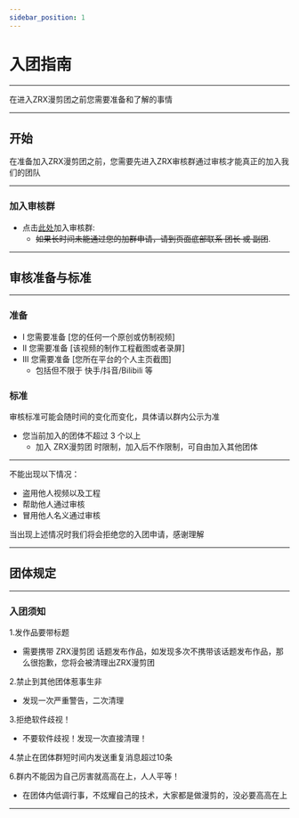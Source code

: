 ```yaml
---
sidebar_position: 1
---
```


# 入团指南

***

在进入ZRX漫剪团之前您需要准备和了解的事情

***

## 开始

在准备加入ZRX漫剪团之前，您需要先进入ZRX审核群通过审核才能真正的加入我们的团队

***

### 加入审核群

- 点击[此处](https://qm.qq.com/cgi-bin/qm/qr?k=11wyQxoAAyx6sqNBunMgDIx_FYhmW20v&authKey=4+eMdHsqHmrMRf/hs9izYvqoXO69bJzHeFjMP/LAM7jyhbkf5uar/U7Y4tKk3E8u&noverify=0&personal_qrcode_source=0)加入审核群:  
  - ~~如果长时间未能通过您的加群申请，请到页面底部联系 团长 或 副团~~.

***

## 审核准备与标准

***

### 准备

- Ⅰ 您需要准备  [您的任何一个原创或仿制视频]  
- Ⅱ 您需要准备  [该视频的制作工程截图或者录屏]  
- Ⅲ 您需要准备  [您所在平台的个人主页截图]  
  - 包括但不限于 快手/抖音/Bilibili 等  

### 标准

审核标准可能会随时间的变化而变化，具体请以群内公示为准  

- 您当前加入的团体不超过 3 个以上
  - 加入 ZRX漫剪团 时限制，加入后不作限制，可自由加入其他团体  

***

不能出现以下情况：  

- 盗用他人视频以及工程
- 帮助他人通过审核
- 冒用他人名义通过审核  

当出现上述情况时我们将会拒绝您的入团申请，感谢理解  

***

## 团体规定

***

### 入团须知  

1.发作品要带标题  

- 需要携带 ZRX漫剪团 话题发布作品，如发现多次不携带该话题发布作品，那么很抱歉，您将会被清理出ZRX漫剪团  

2.禁止到其他团体惹事生非  

- 发现一次严重警告，二次清理  

3.拒绝软件歧视！  

- 不要软件歧视！发现一次直接清理！  

4.禁止在团体群短时间内发送重复消息超过10条  

6.群内不能因为自己厉害就高高在上，人人平等！

- 在团体内低调行事，不炫耀自己的技术，大家都是做漫剪的，没必要高高在上

***
